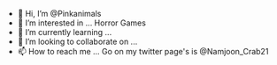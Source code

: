 - 👋 Hi, I’m @Pinkanimals
- 👀 I’m interested in ... Horror Games
- 🌱 I’m currently learning ...
- 💞️ I’m looking to collaborate on ...
- 📫 How to reach me ... Go on my twitter page's is @Namjoon_Crab21

<!---
Pinkanimals/Pinkanimals is a ✨ special ✨ repository because its `README.md` (this file) appears on your GitHub profile.
You can click the Preview link to take a look at your changes.
--->
